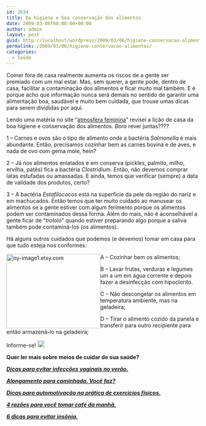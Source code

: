 ```yaml
---
id: 2634
title: Da higiene e boa conservação dos alimentos.
date: 2009-03-06T00:00:00+00:00
author: admin
layout: post
guid: http://localhost/wordpress/2009/03/06/higiene-conservacao-alimentos/
permalink: /2009/03/06/higiene-conservacao-alimentos/
categories:
  - Saúde
---
```

Comer fora de casa realmente aumenta os riscos de a gente ser premiado com um mal estar. Mas, sem querer, a gente pode, dentro de casa, facilitar a contaminação dos alimentos e ficar muito mal também. E é porque acho que informação nunca será demais no sentido de garantir uma alimentação boa, saudável e muito bem cuidada, que trouxe umas dicas para serem divididas por aqui.

Lendo uma matéria no site “<a href="http://www.atmosferafeminina.com.br/" target="_blank">atmosfera feminina</a>” revisei a lição de casa da boa higiene e conservação dos alimentos. _Bora_ rever juntas????[](http://www.trololodemulher.com.br/blog/wp-content/uploads/2009/03/clip-image00184.gif)

1 – Carnes e ovos são o tipo de alimento onde a bactéria _Salmonella_ é mais abundante. Então, precisamos cozinhar bem as carnes bovina e de aves, e nada de ovo com gema mole, hein?[](http://www.trololodemulher.com.br/blog/wp-content/uploads/2009/03/clip-image001104.gif)

2 – Já nos alimentos enlatados e em conserva (pickles, palmito, milho, ervilha, patês) fica a bactéria _Clostridium._ Então, não devemos comprar latas estufadas ou amassadas. E ainda, temos que verificar (sempre) a data de validade dos produtos, certo?[](http://www.trololodemulher.com.br/blog/wp-content/uploads/2009/03/clip-image001123.gif)

3 – A bactéria _Estafilococos_ está na superfície da pele da região do nariz e em machucados. Então temos que ter muito cuidado ao manusear os alimentos se a gente estiver com algum ferimento porque os alimentos podem ser contaminados dessa forma. Além do mais, não é aconselhável a gente ficar de “_trololó_” quando estiver preparando algo porque a saliva também pode contaminá-los (os alimentos).[](http://www.trololodemulher.com.br/blog/wp-content/uploads/2009/03/clip-image001143.gif)

Há alguns outros cuidados que podemos (e devemos) tomar em casa para que tudo esteja nos conformes:

 <img style="display: inline; margin-left: 0; margin-right: 0;" title="ny-image1.etsy.com" src="http://ny-image1.etsy.com/il_430xN.49504729.jpg" alt="ny-image1.etsy.com" width="245" height="194" align="left" />A – Cozinhar bem os alimentos;

B – Lavar frutas, verduras e legumes um a um em água corrente e depois fazer a desinfecção com hipoclorito.

C – Não descongelar os alimentos em temperatura ambiente, mas na geladeira;

D – Tirar o alimento cozido da panela e transferir para outro recipiente para então armazená-lo na geladeira;

Informe-se! [<img style="display: inline;" title="clip_image001[16]" src="http://www.trololodemulher.com.br/blog/wp-content/uploads/2009/03/clip-image00116-thumb1.gif" alt="clip_image001[16]" width="18" height="18" />](http://www.trololodemulher.com.br/blog/wp-content/uploads/2009/03/clip-image001161.gif)

**Quer ler mais sobre meios de cuidar de sua saúde?**

**_<a href="http://www.trololodemulher.com.br/2010/03/19/dicas-para-evitar-infeccoes-vaginais-neste-verao/" target="_self">Dicas para evitar infecções vaginais no verão.</a>_**

**_<a href="http://www.trololodemulher.com.br/2010/03/05/alongamento-caminhada/" target="_self">Alongamento para caminhada. Você faz?</a>_**

**_<a href="http://www.trololodemulher.com.br/2009/12/28/dicas-para-automotivacao-na-pratica-de-exercicios-fisicos/" target="_self">Dicas para automotivação na prática de exercícios físicos.</a>_**

**_<a href="http://www.trololodemulher.com.br/2009/02/07/dieta-2/" target="_self">4 razões para você tomar café da manhã.</a>_**

**_<a href="http://www.trololodemulher.com.br/2009/01/29/insonia/" target="_self">6 dicas para evitar insônia.</a>_**